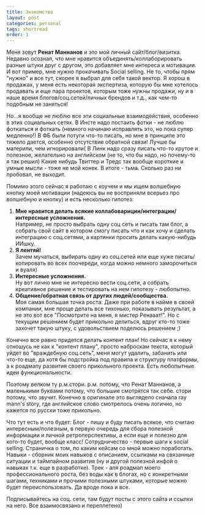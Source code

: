 ```yaml
---
title: Знакомство
layout: post
categories: personal
tags: shortread
order: 1
---
```


Меня зовут **Ренат Маннанов** и это мой личный сайт/блог/визитка. Недавно осознал, что мне нравится объединять/коллаборировать разные штуки друг с другом, это добавляет мне интереса и мотивации.
И вот пример, мне нужно прокачивать Social selling. Не то, чтобы прям "нужно" и все тут, скорее я выбрал для себя такой вектор. Я хорош в продажах, у меня есть некоторая экспертиза, которую бы мне хотелось продавать и еще пара проектов, которым тоже нужны продажи, ну и в наше время блогов/соц.сетей/личных брендов и т.д., как чем-то подобным не заняться!

Но...я вообще не люблю все эти социальные взаимодействия, особенно в этих социальных сетях.
В Инсте надо постаить фотки - не люблю фоткаться и фоткать (немного начинаю исправлять это, но пока супер медленно!)
В ФБ были потуги что-то писать, но мне в принципе это тяжело дается, особенно отсутствие обратной связи! Лучше бы материли, чем игнорировали(
В Линк надо сразу писать что-то крутое и полезное, желательно на английском (не то, что бы надо, но почему-то я так решил)
Какие нибудь Твиттер и Тредс так вообще короткие и умные мысли - тоже не мой конек.
В итоге - тьма. Сколько раз ни пробовал, не выходит.

Помимо этого сейчас я работаю с коучем и мы ищем волшебную кнопку моей мотивации (надеюсь вы не восприняли всерьез про волшебную и кнопку) и есть несколько гипотез:
1. **Мне нравится делать всякие коллабовариции/интеграции/интересные усложнения.**  
Например, не просто выбрать одну соц сеть и писать там блог, а собрать свой сайт в котором смогу писать что и как хочу и сделать интеграцию с соц.сетями, а картинки просить делать какую-нибудь ИИшку.
2. **Я лентяй!**  
Зачем мучаться, выбирать одну из соц.сетей или еще хуже писать/копировать во всех поочереди, когда можно немного заморочиться и вуаля)
3. **Интересные усложнения.**  
Ну вот лично мне не интересно вести соц.сети, а собрать креативное решение и тестировать на нем гипотезу - любопытно.
4. **Общение/обратная связь от других людей/сообщества.**  
Моя самая большая точка роста. Даже при работе в найме в своей компании, мне проще делать все тихонько, показывать результат, а не это вот все "Посмотрите на меня, я мистер Ренааат!".
Но с текущим решением будет прикольно делиться, вдруг кто-то тоже захочет такую штуку, с удовольствием поделюсь решением ;)

Конечно все равно придется делать контент план! Но сейчас я к нему отношусь не как к "контент плану", просто наброскам текста, который уйдет во "враждебную соц.сеть", меня могут удалить, забанить или что-то еще, да хотя бы подстройка под правила и структуру платформы, а к роадмапу развития своего прикольного проекта. Есть любопытные идеи функциональности.

Поэтому велком ту р.м.стори.
р.м. потому, что Ренат Маннанов, а маленькими буквами потому, что большие смотрятся так себе.
стори потому, что звучит. Конечно в оригинале это выглядело сначала ray mann's story, где английское слово смотрелось очень логично, но кажется по русски тоже прикольно.

Что тут есть и что будет:
Блог - пишу и буду писать всякое, что считаю интересным/полезным, в первую очередь для сбора полезной информации и личной ретроперспективы, а если еще и полезно для кого-то будет, вообще класс!
Сотрудничество - первые шаги к social selling. Страничка о том, по каким кейсам со мной можно поработать.
Навыки - сборник моих навыков с описанием, ссылками на связанные ситуации и таймлайном развития (ну и другой полезной инфой о навыках т.к. еще в разработке).
Трек - аля роадмап моего профессионального роста, без воды как в блогах, но с конкретными шагами, техниками и прочими полезными штуками, которые можно будет переиспользовать.
Да вроде пока и все.

Подписывайтесь на соц. сети, там будут посты с этого сайта и ссылки на него.
Все взаимосвязано и переплетено) 
